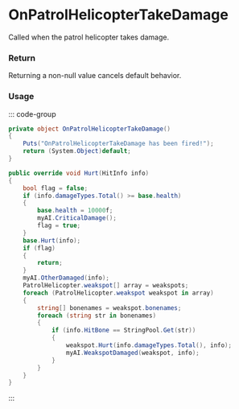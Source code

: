 # OnPatrolHelicopterTakeDamage
<Badge type="info" text="Entity"/><Badge type="danger" text="Carbon Compatible"/><Badge type="warning" text="Oxide Compatible"/>
Called when the patrol helicopter takes damage.

### Return
Returning a non-null value cancels default behavior.

### Usage
::: code-group
```csharp [Example]
private object OnPatrolHelicopterTakeDamage()
{
	Puts("OnPatrolHelicopterTakeDamage has been fired!");
	return (System.Object)default;
}
```
```csharp [Source — Assembly-CSharp @ PatrolHelicopter]
public override void Hurt(HitInfo info)
{
	bool flag = false;
	if (info.damageTypes.Total() >= base.health)
	{
		base.health = 10000f;
		myAI.CriticalDamage();
		flag = true;
	}
	base.Hurt(info);
	if (flag)
	{
		return;
	}
	myAI.OtherDamaged(info);
	PatrolHelicopter.weakspot[] array = weakspots;
	foreach (PatrolHelicopter.weakspot weakspot in array)
	{
		string[] bonenames = weakspot.bonenames;
		foreach (string str in bonenames)
		{
			if (info.HitBone == StringPool.Get(str))
			{
				weakspot.Hurt(info.damageTypes.Total(), info);
				myAI.WeakspotDamaged(weakspot, info);
			}
		}
	}
}

```
:::
